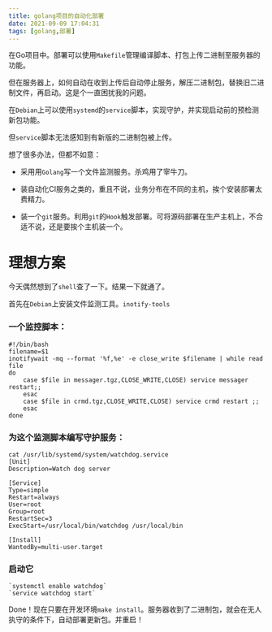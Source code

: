 ```yaml
---
title: golang项目的自动化部署
date: 2021-09-09 17:04:31
tags: [golang,部署]
---
```


在Go项目中。部署可以使用`Makefile`管理编译脚本、打包上传二进制至服务器的功能。

但在服务器上，如何自动在收到上传后自动停止服务，解压二进制包，替换旧二进制文件，再启动。这是个一直困扰我的问题。

在`Debian`上可以使用`systemd`的`service`脚本，实现守护，并实现启动前的预检测新包功能。

但`service`脚本无法感知到有新版的二进制包被上传。

想了很多办法，但都不如意：

- 采用用`Golang`写一个文件监测服务。杀鸡用了宰牛刀。

- 装自动化CI服务之类的，重且不说，业务分布在不同的主机，挨个安装部署太费精力。

- 装一个`git`服务。利用`git`的`Hook`触发部署。可将源码部署在生产主机上，不合适不说，还是要挨个主机装一个。

# 理想方案
今天偶然想到了`shell`查了一下。结果一下就通了。

首先在`Debian`上安装文件监测工具。`inotify-tools`

### 一个监控脚本：
```shell
#!/bin/bash
filename=$1
inotifywait -mq --format '%f,%e' -e close_write $filename | while read file
do
	case $file in messager.tgz,CLOSE_WRITE,CLOSE) service messager restart;;
	esac
	case $file in crmd.tgz,CLOSE_WRITE,CLOSE) service crmd restart ;;
	esac
done
```

### 为这个监测脚本编写守护服务：
```shell
cat /usr/lib/systemd/system/watchdog.service
[Unit]
Description=Watch dog server

[Service]
Type=simple
Restart=always
User=root
Group=root
RestartSec=3
ExecStart=/usr/local/bin/watchdog /usr/local/bin

[Install]
WantedBy=multi-user.target

```
### 启动它

    `systemctl enable watchdog`
    `service watchdog start`

Done！现在只要在开发环境`make install`。服务器收到了二进制包，就会在无人执守的条件下，自动部署更新包。并重启！
